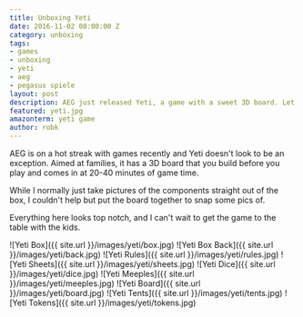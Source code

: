 ```yaml
---
title: Unboxing Yeti
date: 2016-11-02 00:00:00 Z
category: unboxing
tags:
- games
- unboxing
- yeti
- aeg
- pegasus spiele
layout: post
description: AEG just released Yeti, a game with a sweet 3D board. Let's look inside.
featured: yeti.jpg
amazonterm: yeti game
author: robk
---
```


AEG is on a hot streak with games recently and Yeti doesn't look to be an exception. Aimed at families, it has a 3D board that you build before you play and comes in at 20-40 minutes of game time.

While I normally just take pictures of the components straight out of the box, I couldn't help but put the board together to snap some pics of.

Everything here looks top notch, and I can't wait to get the game to the table with the kids.

![Yeti Box]({{ site.url }}/images/yeti/box.jpg)
![Yeti Box Back]({{ site.url }}/images/yeti/back.jpg)
![Yeti Rules]({{ site.url }}/images/yeti/rules.jpg)
![Yeti Sheets]({{ site.url }}/images/yeti/sheets.jpg)
![Yeti Dice]({{ site.url }}/images/yeti/dice.jpg)
![Yeti Meeples]({{ site.url }}/images/yeti/meeples.jpg)
![Yeti Board]({{ site.url }}/images/yeti/board.jpg)
![Yeti Tents]({{ site.url }}/images/yeti/tents.jpg)
![Yeti Tokens]({{ site.url }}/images/yeti/tokens.jpg)
